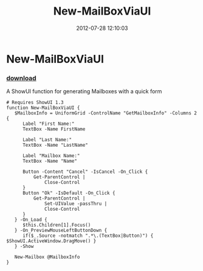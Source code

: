 ﻿---
pid:            3551
poster:         Joel Bennett
title:          New-MailBoxViaUI
date:           2012-07-28 12:10:03
format:         posh
parent:         0
parent:         0

---

# New-MailBoxViaUI

### [download](3551.ps1)

A ShowUI function for generating Mailboxes with a quick form

```posh
# Requires ShowUI 1.3
function New-MailBoxViaUI {
   $MailboxInfo = UniformGrid -ControlName "GetMailboxInfo" -Columns 2 {
      Label "First Name:"
      TextBox -Name FirstName

      Label "Last Name:"
      TextBox -Name "LastName"

      Label "Mailbox Name:"
      TextBox -Name "Name"
      
      Button -Content "Cancel" -IsCancel -On_Click {
          Get-ParentControl | 
              Close-Control
      }    
      Button "Ok" -IsDefault -On_Click {
          Get-ParentControl | 
              Set-UIValue -passThru | 
              Close-Control
      }
   } -On_Load { 
      $this.Children[1].Focus() 
   } -On_PreviewMouseLeftButtonDown { 
      if($_.Source -notmatch ".*\.(TextBox|Button)") { $ShowUI.ActiveWindow.DragMove() }
   } -Show 

   New-Mailbox @MailboxInfo
}
```
